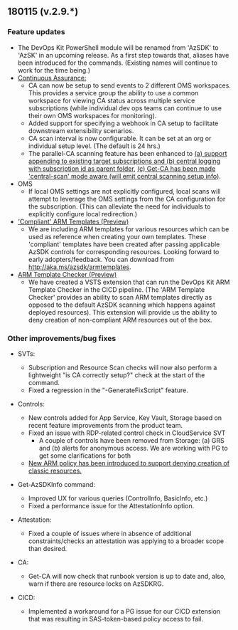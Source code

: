 ## 180115 (v.2.9.*)
### Feature updates

* The DevOps Kit PowerShell module will be renamed from 'AzSDK' to 'AzSK' in an upcoming release. As a first step towards that, aliases have been introduced for the commands. (Existing names will continue to work for the time being.)
* [Continuous Assurance:](https://azsk.azurewebsites.net/04-Continous-Assurance/Readme.html##setting-up-continuous-assurance---step-by-step)
	* CA can now be setup to send events to 2 different OMS workspaces. This provides a service group the ability to use a common workspace for viewing CA status across multiple service subscriptions (while individual dev ops teams can continue to use their own OMS workspaces for monitoring).
	* Added support for specifying a webhook in CA setup to facilitate downstream extensibility scenarios.
	* CA scan interval is now configurable. It can be set at an org or individual setup level. (The default is 24 hrs.)
	* The parallel-CA scanning feature has been enhanced to [(a) support appending to existing target subscriptions and (b) central logging with subscription id as parent folder,](https://azsk.azurewebsites.net/04-Continous-Assurance/Readme.html#1-central-scan-mode-ca-using-a-single-automation-account-default-behavior) [(c) Get-CA has been made 'central-scan' mode aware (will emit central scanning setup info)](https://azsk.azurewebsites.net/04-Continous-Assurance/Readme.html#1-central-scan-mode-ca-using-a-single-automation-account-default-behavior).
* OMS
	* If local OMS settings are not explicitly configured, local scans will attempt to leverage the OMS settings from the CA configuration for the subscription. (This can alleviate the need for individuals to explicitly configure local redirection.)
* ['Compliant' ARM Templates (Preview)](https://azsk.azurewebsites.net/ARMTemplates)
	* We are including ARM templates for various resources which can be used as reference when creating your own templates. These 'compliant' templates have been created after passing applicable AzSDK controls for corresponding resources. Looking forward to early adopters/feedback.  You can download  from http://aka.ms/azsdk/armtemplates.
* [ARM Template Checker (Preview)](https://azsk.azurewebsites.net/03-Security-In-CICD/Readme.html#azsk-arm-template-checker)
	* We have created a VSTS extension that can run the DevOps Kit ARM Template Checker in the CICD pipeline. (The 'ARM Template Checker' provides an ability to scan ARM templates directly as opposed to the default AzSDK scanning which happens against deployed resources). This extension will provide us the ability to deny creation of non-compliant ARM resources out of the box.

### Other improvements/bug fixes
* SVTs: 
	* Subscription and Resource Scan checks will now also perform a lightweight "is CA correctly setup?" check at the start of the command.
	* Fixed a regression in the "-GenerateFixScript" feature.
* Controls: 
	* New controls added for App Service, Key Vault, Storage based on recent feature improvements from the product team.  
	* Fixed an issue with RDP-related control check in CloudService SVT 
        * A couple of controls have been removed from Storage: (a) GRS and (b) alerts for anonymous access. We are working with PG to get some clarifications for both
	* [New ARM policy has been introduced to support denying creation of classic resources.](https://azsk.azurewebsites.net/02-Secure-Development/ControlCoverage/Feature/ARMPolicyList.md)
* Get-AzSDKInfo command:
	* Improved UX for various queries (ControlInfo, BasicInfo, etc.)
	* Fixed a performance issue for the AttestationInfo option.
* Attestation:
	* Fixed a couple of issues where in absence of additional constraints/checks an attestation was applying to a broader scope than desired.
		
* CA:
	* Get-CA will now check that runbook version is up to date and, also, warn if there are resource locks on AzSDKRG.

* CICD: 
	* Implemented a workaround for a PG issue for our CICD extension that was resulting in SAS-token-based policy access to fail.


